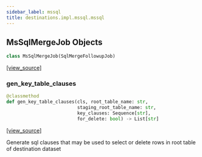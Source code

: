 ```yaml
---
sidebar_label: mssql
title: destinations.impl.mssql.mssql
---
```


## MsSqlMergeJob Objects

```python
class MsSqlMergeJob(SqlMergeFollowupJob)
```

[[view_source]](https://github.com/dlt-hub/dlt/blob/f0690715274590fc4cacf1165e3661aaa7af1c15/dlt/destinations/impl/mssql/mssql.py#L50)

### gen\_key\_table\_clauses

```python
@classmethod
def gen_key_table_clauses(cls, root_table_name: str,
                          staging_root_table_name: str,
                          key_clauses: Sequence[str],
                          for_delete: bool) -> List[str]
```

[[view_source]](https://github.com/dlt-hub/dlt/blob/f0690715274590fc4cacf1165e3661aaa7af1c15/dlt/destinations/impl/mssql/mssql.py#L52)

Generate sql clauses that may be used to select or delete rows in root table of destination dataset

